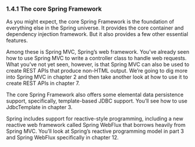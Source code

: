 ### 1.4.1 The core Spring Framework

As you might expect, the core Spring Framework is the foundation of everything else in the Spring universe. It provides the core container and dependency injection framework. But it also provides a few other essential features.

Among these is Spring MVC, Spring’s web framework. You’ve already seen how to use Spring MVC to write a controller class to handle web requests. What you’ve not yet seen, however, is that Spring MVC can also be used to create REST APIs that produce non-HTML output. We’re going to dig more into Spring MVC in chapter 2 and then take another look at how to use it to create REST APIs in chapter 7.

The core Spring Framework also offers some elemental data persistence support, specifically, template-based JDBC support. You’ll see how to use JdbcTemplate in chapter 3.

Spring includes support for reactive-style programming, including a new reactive web framework called Spring WebFlux that borrows heavily from Spring MVC. You’ll look at Spring’s reactive programming model in part 3 and Spring WebFlux specifically in chapter 12.



